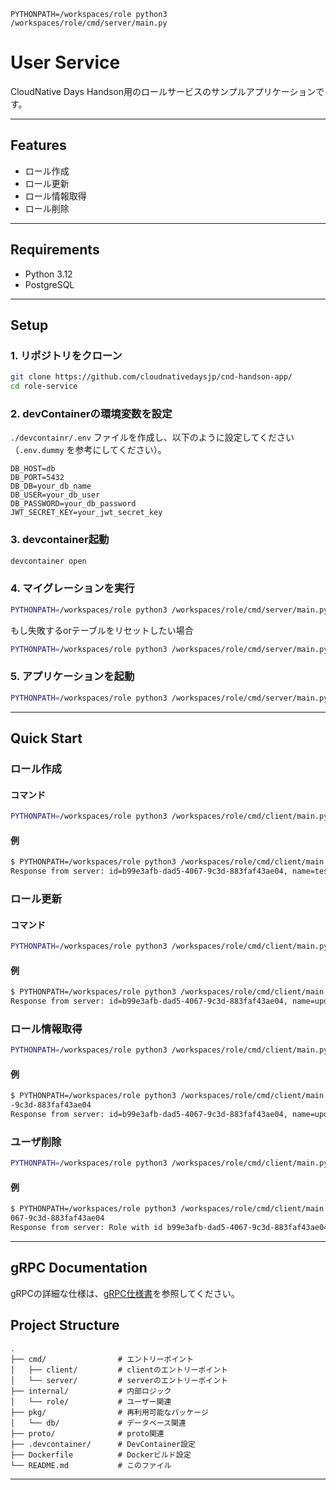 ```
PYTHONPATH=/workspaces/role python3 /workspaces/role/cmd/server/main.py
```

# User Service

CloudNative Days Handson用のロールサービスのサンプルアプリケーションです。

---

## Features

- ロール作成
- ロール更新
- ロール情報取得
- ロール削除

---

## Requirements

- Python 3.12
- PostgreSQL

---

## Setup

### 1. リポジトリをクローン
```bash
git clone https://github.com/cloudnativedaysjp/cnd-handson-app/
cd role-service
```

### 2. devContainerの環境変数を設定
`./devcontainr/.env` ファイルを作成し、以下のように設定してください（`.env.dummy` を参考にしてください）。

```env
DB_HOST=db
DB_PORT=5432
DB_DB=your_db_name
DB_USER=your_db_user
DB_PASSWORD=your_db_password
JWT_SECRET_KEY=your_jwt_secret_key
```

### 3. devcontainer起動
```bash
devcontainer open
```

### 4. マイグレーションを実行
```bash
PYTHONPATH=/workspaces/role python3 /workspaces/role/cmd/server/main.py migrate
```
もし失敗するorテーブルをリセットしたい場合
```bash
PYTHONPATH=/workspaces/role python3 /workspaces/role/cmd/server/main.py reset
```

### 5. アプリケーションを起動
```bash
PYTHONPATH=/workspaces/role python3 /workspaces/role/cmd/server/main.py server
```
---
## Quick Start

### ロール作成
#### コマンド
```bash
PYTHONPATH=/workspaces/role python3 /workspaces/role/cmd/client/main.py create <name> <description>
```
#### 例
```bash
$ PYTHONPATH=/workspaces/role python3 /workspaces/role/cmd/client/main.py create test test用のrole
Response from server: id=b99e3afb-dad5-4067-9c3d-883faf43ae04, name=test, description=test用のrole
```
### ロール更新
#### コマンド
```bash
PYTHONPATH=/workspaces/role python3 /workspaces/role/cmd/client/main.py update <id> <name> <description>
```
#### 例
```bash
$ PYTHONPATH=/workspaces/role python3 /workspaces/role/cmd/client/main.py update b99e3afb-dad5-4067-9c3d-883faf43ae04 update updateのtest用のrole
Response from server: id=b99e3afb-dad5-4067-9c3d-883faf43ae04, name=update, description=updateのtest用のrole
```

### ロール情報取得
```bash
PYTHONPATH=/workspaces/role python3 /workspaces/role/cmd/client/main.py get <id>
```
#### 例
```bash
$ PYTHONPATH=/workspaces/role python3 /workspaces/role/cmd/client/main.py get b99e3afb-dad5-4067
-9c3d-883faf43ae04 
Response from server: id=b99e3afb-dad5-4067-9c3d-883faf43ae04, name=update, description=updateのtest用のrole
```

### ユーザ削除
```bash
PYTHONPATH=/workspaces/role python3 /workspaces/role/cmd/client/main.py delete <id>
```

#### 例
```bash
$ PYTHONPATH=/workspaces/role python3 /workspaces/role/cmd/client/main.py delete b99e3afb-dad5-4
067-9c3d-883faf43ae04 
Response from server: Role with id b99e3afb-dad5-4067-9c3d-883faf43ae04 deleted successfully
```
---

## gRPC Documentation

gRPCの詳細な仕様は、[gRPC仕様書](proto/READEME.md)を参照してください。


## Project Structure

```
.
├── cmd/                # エントリーポイント
│   ├── client/         # clientのエントリーポイント
│   └── server/         # serverのエントリーポイント
├── internal/           # 内部ロジック
│   └── role/           # ユーザー関連
├── pkg/                # 再利用可能なパッケージ
│   └── db/             # データベース関連
├── proto/              # proto関連
├── .devcontainer/      # DevContainer設定
├── Dockerfile          # Dockerビルド設定
└── README.md           # このファイル
```

---



